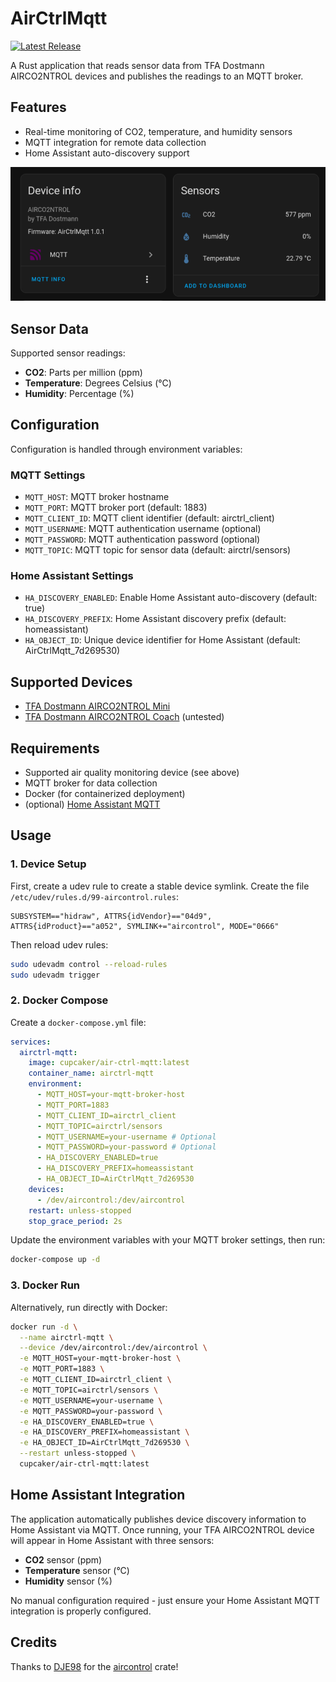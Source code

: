 # AirCtrlMqtt

[![Latest Release](https://img.shields.io/github/v/release/CupCakeR/AirCtrlMqtt)](https://github.com/CupCakeR/AirCtrlMqtt/releases)

A Rust application that reads sensor data from TFA Dostmann AIRCO2NTROL devices and publishes the readings to an MQTT broker.

## Features

- Real-time monitoring of CO2, temperature, and humidity sensors
- MQTT integration for remote data collection
- Home Assistant auto-discovery support

![Home Assistant Entity](images/home-assistant-entity.png)

## Sensor Data

Supported sensor readings:

- **CO2**: Parts per million (ppm)
- **Temperature**: Degrees Celsius (°C)
- **Humidity**: Percentage (%)

## Configuration

Configuration is handled through environment variables:

### MQTT Settings

- `MQTT_HOST`: MQTT broker hostname
- `MQTT_PORT`: MQTT broker port (default: 1883)
- `MQTT_CLIENT_ID`: MQTT client identifier (default: airctrl_client)
- `MQTT_USERNAME`: MQTT authentication username (optional)
- `MQTT_PASSWORD`: MQTT authentication password (optional)
- `MQTT_TOPIC`: MQTT topic for sensor data (default: airctrl/sensors)

### Home Assistant Settings

- `HA_DISCOVERY_ENABLED`: Enable Home Assistant auto-discovery (default: true)
- `HA_DISCOVERY_PREFIX`: Home Assistant discovery prefix (default: homeassistant)
- `HA_OBJECT_ID`: Unique device identifier for Home Assistant (default: AirCtrlMqtt_7d269530)

## Supported Devices

- [TFA Dostmann AIRCO2NTROL Mini](https://www.tfa-dostmann.de/produkt/co2-monitor-airco2ntrol-mini-31-5006/)
- [TFA Dostmann AIRCO2NTROL Coach](https://www.tfa-dostmann.de/produkt/co2-monitor-airco2ntrol-coach-31-5009/) (untested)

## Requirements

- Supported air quality monitoring device (see above)
- MQTT broker for data collection
- Docker (for containerized deployment)
- (optional) [Home Assistant MQTT](https://www.home-assistant.io/integrations/mqtt/)

## Usage

### 1. Device Setup

First, create a udev rule to create a stable device symlink. Create the file `/etc/udev/rules.d/99-aircontrol.rules`:

```
SUBSYSTEM=="hidraw", ATTRS{idVendor}=="04d9", ATTRS{idProduct}=="a052", SYMLINK+="aircontrol", MODE="0666"
```

Then reload udev rules:

```bash
sudo udevadm control --reload-rules
sudo udevadm trigger
```

### 2. Docker Compose

Create a `docker-compose.yml` file:

```yaml
services:
  airctrl-mqtt:
    image: cupcaker/air-ctrl-mqtt:latest
    container_name: airctrl-mqtt
    environment:
      - MQTT_HOST=your-mqtt-broker-host
      - MQTT_PORT=1883
      - MQTT_CLIENT_ID=airctrl_client
      - MQTT_TOPIC=airctrl/sensors
      - MQTT_USERNAME=your-username # Optional
      - MQTT_PASSWORD=your-password # Optional
      - HA_DISCOVERY_ENABLED=true
      - HA_DISCOVERY_PREFIX=homeassistant
      - HA_OBJECT_ID=AirCtrlMqtt_7d269530
    devices:
      - /dev/aircontrol:/dev/aircontrol
    restart: unless-stopped
    stop_grace_period: 2s
```

Update the environment variables with your MQTT broker settings, then run:

```bash
docker-compose up -d
```

### 3. Docker Run

Alternatively, run directly with Docker:

```bash
docker run -d \
  --name airctrl-mqtt \
  --device /dev/aircontrol:/dev/aircontrol \
  -e MQTT_HOST=your-mqtt-broker-host \
  -e MQTT_PORT=1883 \
  -e MQTT_CLIENT_ID=airctrl_client \
  -e MQTT_TOPIC=airctrl/sensors \
  -e MQTT_USERNAME=your-username \
  -e MQTT_PASSWORD=your-password \
  -e HA_DISCOVERY_ENABLED=true \
  -e HA_DISCOVERY_PREFIX=homeassistant \
  -e HA_OBJECT_ID=AirCtrlMqtt_7d269530 \
  --restart unless-stopped \
  cupcaker/air-ctrl-mqtt:latest
```

## Home Assistant Integration

The application automatically publishes device discovery information to Home Assistant via MQTT. Once running, your TFA AIRCO2NTROL device will appear in Home Assistant with three sensors:

- **CO2** sensor (ppm)
- **Temperature** sensor (°C)
- **Humidity** sensor (%)

No manual configuration required - just ensure your Home Assistant MQTT integration is properly configured.

## Credits

Thanks to [DJE98](https://github.com/DJE98) for the [aircontrol](https://crates.io/crates/aircontrol) crate!
